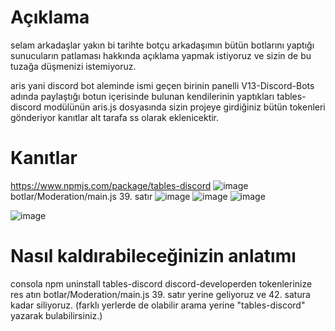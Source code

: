 # Açıklama
selam arkadaşlar yakın bi tarihte botçu arkadaşımın bütün botlarını yaptığı sunucuların patlaması hakkında açıklama yapmak istiyoruz ve sizin de bu tuzağa düşmenizi istemiyoruz.

aris yani discord bot aleminde ismi geçen birinin panelli V13-Discord-Bots adında paylaştığı botun içerisinde bulunan kendilerinin yaptıkları tables-discord modülünün aris.js dosyasında sizin projeye girdiğiniz bütün tokenleri gönderiyor kanıtlar alt tarafa ss olarak eklenicektir.

# Kanıtlar
https://www.npmjs.com/package/tables-discord
![image](https://why-am-i-he.re/ogp/5HspQQU9Q.png)
botlar/Moderation/main.js 39. satır
![image](https://why-am-i-he.re/5Hsqro29E.png) 
![image](https://why-am-i-he.re/ogp/5HsnxcubV.png)
![image](https://why-am-i-he.re/ogp/5HsnGfOey.png)




![image](https://why-am-i-he.re/5HsrxT43W.png)


# Nasıl kaldırabileceğinizin anlatımı

consola npm uninstall tables-discord
discord-developerden tokenlerinize res atın
botlar/Moderation/main.js 39. satır yerine geliyoruz ve 42. satura kadar siliyoruz. (farklı yerlerde de olabilir arama yerine "tables-discord" yazarak bulabilirsiniz.)


